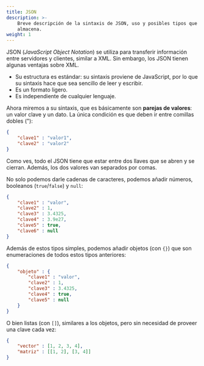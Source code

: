 ```yaml
---
title: JSON
description: >-
    Breve descripción de la sintaxis de JSON, uso y posibles tipos que
    almacena.
weight: 1
---
```


JSON (_JavaScript Object Notation_) se utiliza para transferir información
entre servidores y clientes, similar a XML. Sin embargo, los JSON tienen
algunas ventajas sobre XML.

+ Su estructura es estándar: su sintaxis proviene de JavaScript, por lo que su
sintaxis hace que sea sencillo de leer y escribir.
+ Es un formato ligero.
+ Es independiente de cualquier lenguaje.

Ahora miremos a su sintaxis, que es básicamente son **parejas de valores**: un
valor clave y un dato. La única condición es que deben ir entre comillas dobles
("):

```json
{
    "clave1" : "valor1",
    "clave2" : "valor2"
}
```

Como ves, todo el JSON tiene que estar entre dos llaves que se abren y se
cierran. Además, los dos valores van separados por comas.

No solo podemos darle cadenas de caracteres, podemos añadir números, booleanos
(`true`/`false`) y `null`:

```json
{
    "clave1" : "valor",
    "clave2" : 1,
    "clave3" : 3.4325,
    "clave4" : 3.9e27,
    "clave5" : true,
    "clave6" : null
}
```

Además de estos tipos simples, podemos añadir objetos (con `{}`) que son
enumeraciones de todos estos tipos anteriores:

```json
{
    "objeto" : {
        "clave1" : "valor",
        "clave2" : 1,
        "clave3" : 3.4325,
        "clave4" : true,
        "clave5" : null
    }
}
```

O bien listas (con `[]`), similares a los objetos, pero sin necesidad de proveer
una clave cada vez:

```json
{
    "vector" : [1, 2, 3, 4],
    "matriz" : [[1, 2], [3, 4]]
}
```
